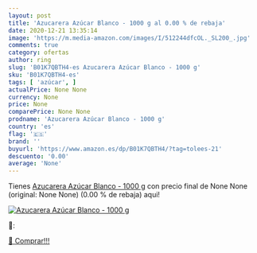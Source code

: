 ```yaml
---
layout: post
title: 'Azucarera Azúcar Blanco - 1000 g al 0.00 % de rebaja'
date: 2020-12-21 13:35:14
image: 'https://m.media-amazon.com/images/I/512244dfcOL._SL200_.jpg'
comments: true
category: ofertas
author: ring
slug: 'B01K7QBTH4-es Azucarera Azúcar Blanco - 1000 g'
sku: 'B01K7QBTH4-es'
tags: [ 'azúcar', ]
actualPrice: None None
currency: None
price: None
comparePrice: None None
prodname: 'Azucarera Azúcar Blanco - 1000 g'
country: 'es'
flag: '🇪🇸'
brand: ''
buyurl: 'https://www.amazon.es/dp/B01K7QBTH4/?tag=tolees-21'
descuento: '0.00'
average: 'None'
---
```


Tienes [Azucarera Azúcar Blanco - 1000 g](https://www.amazon.es/dp/B01K7QBTH4/?tag=tolees-21) con precio final de  None None (original: None None) (0.00 %  de rebaja) aqui!

[![Azucarera Azúcar Blanco - 1000 g](https://m.media-amazon.com/images/I/512244dfcOL._SL200_.jpg)](https://www.amazon.es/dp/B01K7QBTH4/?tag=tolees-21)

🔎:


[🛒 Comprar!!!](https://www.amazon.es/dp/B01K7QBTH4/?tag=tolees-21)
